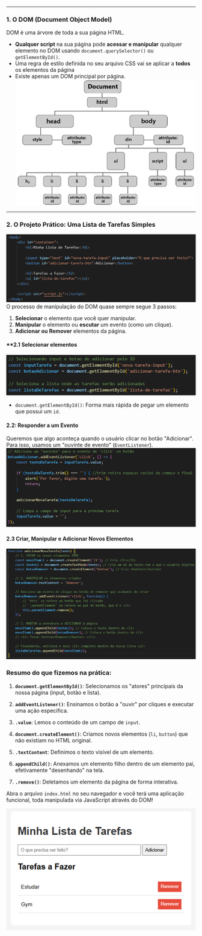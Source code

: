 
---
### **1. O DOM (Document Object Model)**
DOM é uma árvore de toda a sua página HTML. 
- **Qualquer script** na sua página pode **acessar e manipular** qualquer elemento no DOM usando `document.querySelector()` ou `getElementById()`.
- Uma regra de estilo definida no seu arquivo CSS vai se aplicar a **todos** os elementos da página 
- Existe apenas um DOM principal por página.
![550](../../attachments/Pasted%20image%2020250705152711.png)

---
### **2. O Projeto Prático: Uma Lista de Tarefas Simples**

![](../../attachments/Pasted%20image%2020250705154046.png)
O processo de manipulação do DOM quase sempre segue 3 passos:
1. **Selecionar** o elemento que você quer manipular.
2. **Manipular** o elemento ou **escutar** um evento (como um clique).
3. **Adicionar ou Remover** elementos da página.
#### **2.1 Selecionar elementos 
![](../../attachments/Pasted%20image%2020250705154818.png)
- `document.getElementById()`: Forma mais rápida de pegar um elemento que possui um `id`.
#### **2.2: Responder a um Evento**
Queremos que algo aconteça quando o usuário clicar no botão "Adicionar". Para isso, usamos um "ouvinte de evento" (`EventListener`).
![](../../attachments/Pasted%20image%2020250705154907.png)

#### **2.3 Criar, Manipular e Adicionar Novos Elementos**
![](../../attachments/Pasted%20image%2020250705155801.png)
### Resumo do que fizemos na prática:

1. **`document.getElementById()`**: Selecionamos os "atores" principais da nossa página (input, botão e lista).
    
2. **`addEventListener()`**: Ensinamos o botão a "ouvir" por cliques e executar uma ação específica.
    
3. **`.value`**: Lemos o conteúdo de um campo de `input`.
    
4. **`document.createElement()`**: Criamos novos elementos (`li`, `button`) que não existiam no HTML original.
    
5. **`.textContent`**: Definimos o texto visível de um elemento.
    
6. **`appendChild()`**: Anexamos um elemento filho dentro de um elemento pai, efetivamente "desenhando" na tela.
    
7. **`.remove()`**: Deletamos um elemento da página de forma interativa.
    

Abra o arquivo `index.html` no seu navegador e você terá uma aplicação funcional, toda manipulada via JavaScript através do DOM!


![](../../attachments/Pasted%20image%2020250705153959.png)